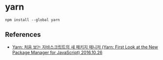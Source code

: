 # yarn

```
npm install --global yarn
```

## References
* [Yarn: 처음 보는 자바스크립트의 새 패키지 매니저 (Yarn: First Look at the New Package Manager for JavaScript) 2016.10.26](https://www.vobour.com/yarn-처음-보는-자바스크립트의-새-패키지-매니저-yarn-fir)